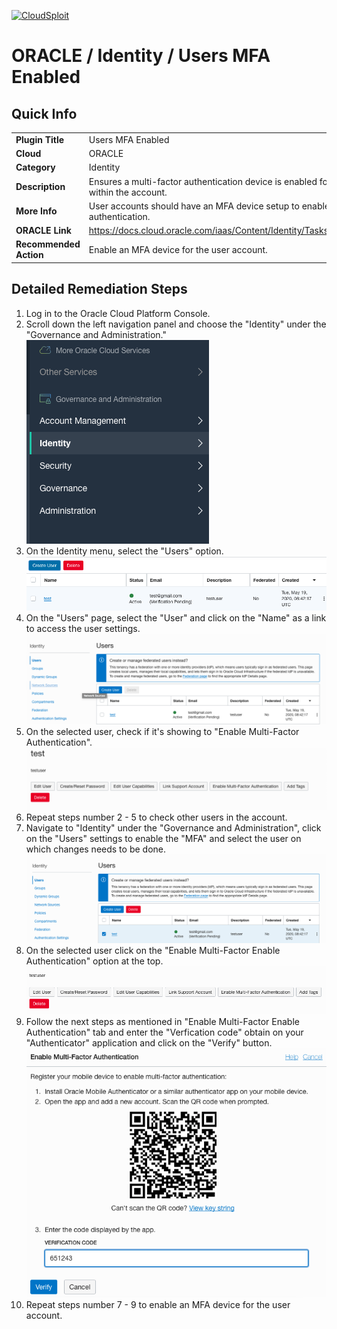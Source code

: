 [![CloudSploit](https://cloudsploit.com/img/logo-new-big-text-100.png "CloudSploit")](https://cloudsploit.com)

# ORACLE / Identity / Users MFA Enabled

## Quick Info

| | |
|-|-|
| **Plugin Title** | Users MFA Enabled |
| **Cloud** | ORACLE |
| **Category** | Identity |
| **Description** | Ensures a multi-factor authentication device is enabled for all users within the account. |
| **More Info** | User accounts should have an MFA device setup to enable two-factor authentication. |
| **ORACLE Link** | https://docs.cloud.oracle.com/iaas/Content/Identity/Tasks/usingmfa.htm |
| **Recommended Action** | Enable an MFA device for the user account. |

## Detailed Remediation Steps
1. Log in to the Oracle Cloud Platform Console.
2. Scroll down the left navigation panel and choose the "Identity" under the "Governance and Administration." </br> <img src="/resources/oracle/identity/users-mfa-enabled/step2.png"/>
3. On the Identity menu, select the "Users" option.</br> <img src="/resources/oracle/identity/users-mfa-enabled/step3.png"/>
4. On the "Users" page, select the "User" and click on the "Name" as a link to access the user settings.</br> <img src="/resources/oracle/identity/users-mfa-enabled/step4.png"/>
5. On the selected user, check if it's showing to "Enable Multi-Factor Authentication".</br> <img src="/resources/oracle/identity/users-mfa-enabled/step5.png"/>
6. Repeat steps number 2 - 5 to check other users in the account.</br>
7. Navigate to "Identity" under the "Governance and Administration", click on the "Users" settings to enable the "MFA" and select the user on which changes needs to be done.</br> <img src="/resources/oracle/identity/users-mfa-enabled/step7.png"/>
8. On the selected user click on the "Enable Multi-Factor Enable Authentication" option at the top.</br> <img src="/resources/oracle/identity/users-mfa-enabled/step8.png"/>
9. Follow the next steps as mentioned in "Enable Multi-Factor Enable Authentication" tab and enter the "Verfication code" obtain on your "Authenticator" application and click on the "Verify" button.</br> <img src="/resources/oracle/identity/users-mfa-enabled/step9.png"/>
10. Repeat steps number 7 - 9 to enable an MFA device for the user account.</br>


